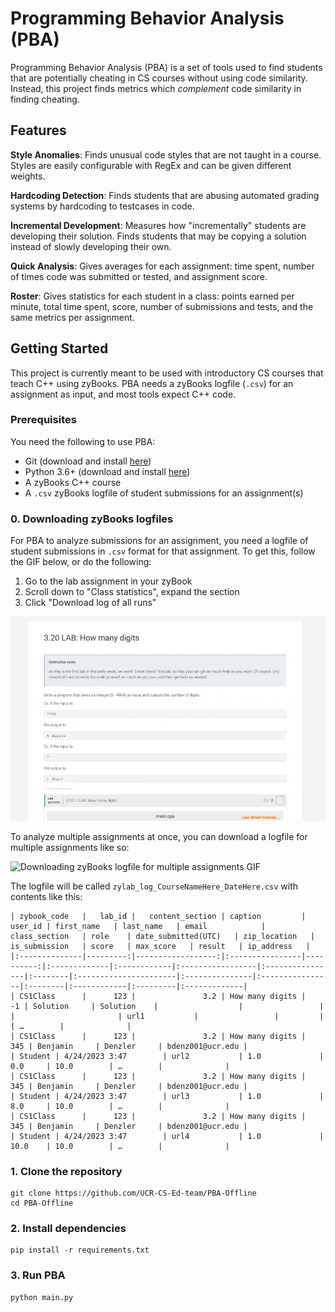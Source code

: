 # Programming Behavior Analysis (PBA)

Programming Behavior Analysis (PBA) is a set of tools used to find students that are potentially cheating in CS courses without using code similarity. Instead, this project finds metrics which *complement* code similarity in finding cheating.

## Features

**Style Anomalies**: Finds unusual code styles that are not taught in a course. Styles are easily configurable with RegEx and can be given different weights.

**Hardcoding Detection**: Finds students that are abusing automated grading systems by hardcoding to testcases in code.

**Incremental Development**: Measures how "incrementally" students are developing their solution. Finds students that may be copying a solution instead of slowly developing their own.

**Quick Analysis**: Gives averages for each assignment: time spent, number of times code was submitted or tested, and assignment score.

**Roster**: Gives statistics for each student in a class: points earned per minute, total time spent, score, number of submissions and tests, and the same metrics per assignment.

## Getting Started

This project is currently meant to be used with introductory CS courses that teach C++ using zyBooks. PBA needs a zyBooks logfile (`.csv`) for an assignment as input, and most tools expect C++ code.

### Prerequisites

You need the following to use PBA:
- Git (download and install [here](https://git-scm.com/book/en/v2/Getting-Started-Installing-Git))
- Python 3.6+ (download and install [here](https://www.python.org/downloads/))
- A zyBooks C++ course
- A `.csv` zyBooks logfile of student submissions for an assignment(s)

### 0. Downloading zyBooks logfiles

For PBA to analyze submissions for an assignment, you need a logfile of student submissions in `.csv` format for that assignment. To get this, follow the GIF below, or do the following:
1. Go to the lab assignment in your zyBook
2. Scroll down to "Class statistics", expand the section
3. Click "Download log of all runs"

![Downloading zyBooks logfile GIF](.github/zybooks-download-logfile.gif)

To analyze multiple assignments at once, you can download a logfile for multiple assignments like so:

![Downloading zyBooks logfile for multiple assignments GIF](.github/zybooks-multi-download-logfile.gif)

The logfile will be called `zylab_log_CourseNameHere_DateHere.csv` with contents like this:

```
| zybook_code   |   lab_id |   content_section | caption         |   user_id | first_name   | last_name   | email            | class_section   | role    | date_submitted(UTC)   | zip_location   | is_submission   | score   | max_score   | result   | ip_address   |
|:--------------|---------:|------------------:|:----------------|----------:|:-------------|:------------|:-----------------|:----------------|:--------|:----------------------|:---------------|:----------------|:--------|:------------|:---------|:-------------|
| CS1Class      |      123 |               3.2 | How many digits |        -1 | Solution     | Solution    |                  |                 |         |                       | url1           |                 |         |             | …        |              |
| CS1Class      |      123 |               3.2 | How many digits |       345 | Benjamin     | Denzler     | bdenz001@ucr.edu |                 | Student | 4/24/2023 3:47        | url2           | 1.0             | 0.0     | 10.0        | …        |              |
| CS1Class      |      123 |               3.2 | How many digits |       345 | Benjamin     | Denzler     | bdenz001@ucr.edu |                 | Student | 4/24/2023 3:47        | url3           | 1.0             | 8.0     | 10.0        | …        |              |
| CS1Class      |      123 |               3.2 | How many digits |       345 | Benjamin     | Denzler     | bdenz001@ucr.edu |                 | Student | 4/24/2023 3:47        | url4           | 1.0             | 10.0    | 10.0        | …        |              |
```

### 1. Clone the repository

```
git clone https://github.com/UCR-CS-Ed-team/PBA-Offline
cd PBA-Offline
```

### 2. Install dependencies
```
pip install -r requirements.txt
```

### 3. Run PBA
```
python main.py
```
